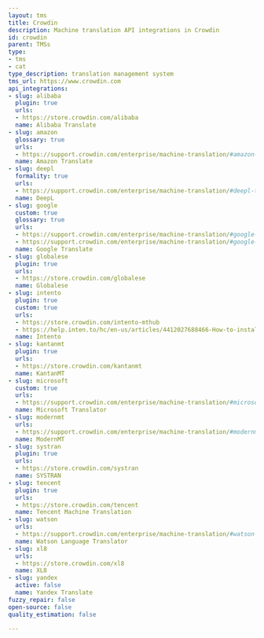 ```yaml
---
layout: tms
title: Crowdin
description: Machine translation API integrations in Crowdin
id: crowdin
parent: TMSs
type:
- tms
- cat
type_description: translation management system
tms_url: https://www.crowdin.com
api_integrations:
- slug: alibaba
  plugin: true
  urls:
  - https://store.crowdin.com/alibaba
  name: Alibaba Translate
- slug: amazon
  glossary: true
  urls:
  - https://support.crowdin.com/enterprise/machine-translation/#amazon-translate
  name: Amazon Translate
- slug: deepl
  formality: true
  urls:
  - https://support.crowdin.com/enterprise/machine-translation/#deepl-translator
  name: DeepL
- slug: google
  custom: true
  glossary: true
  urls:
  - https://support.crowdin.com/enterprise/machine-translation/#google-translate
  - https://support.crowdin.com/enterprise/machine-translation/#google-cloud-automl-translation
  name: Google Translate
- slug: globalese
  plugin: true
  urls:
  - https://store.crowdin.com/globalese
  name: Globalese
- slug: intento
  plugin: true
  custom: true
  urls:
  - https://store.crowdin.com/intento-mthub
  - https://help.inten.to/hc/en-us/articles/4412027688466-How-to-install-and-configure-Intento-plugin-for-Crowdin
  name: Intento
- slug: kantanmt
  plugin: true
  urls:
  - https://store.crowdin.com/kantanmt
  name: KantanMT
- slug: microsoft
  custom: true
  urls:
  - https://support.crowdin.com/enterprise/machine-translation/#microsoft-translator
  name: Microsoft Translator
- slug: modernmt
  urls:
  - https://support.crowdin.com/enterprise/machine-translation/#modernmt
  name: ModernMT
- slug: systran
  plugin: true
  urls:
  - https://store.crowdin.com/systran
  name: SYSTRAN
- slug: tencent
  plugin: true
  urls:
  - https://store.crowdin.com/tencent
  name: Tencent Machine Translation
- slug: watson
  urls:
  - https://support.crowdin.com/enterprise/machine-translation/#watson-ibm-translator
  name: Watson Language Translator
- slug: xl8
  urls:
  - https://store.crowdin.com/xl8
  name: XL8
- slug: yandex
  active: false
  name: Yandex Translate
fuzzy_repair: false
open-source: false
quality_estimation: false

---
```


